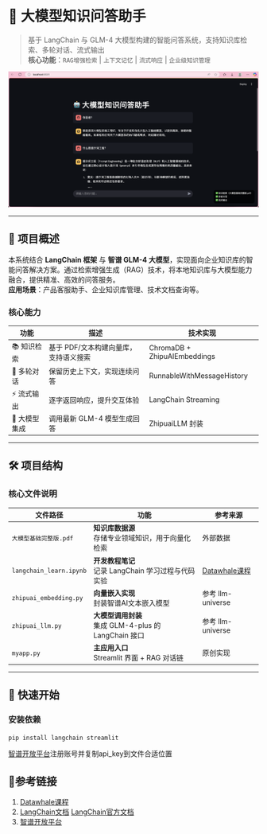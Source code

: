 # 🤖 大模型知识问答助手

> 基于 LangChain 与 GLM-4 大模型构建的智能问答系统，支持知识库检索、多轮对话、流式输出  
> ​**核心功能**​：`RAG增强检索` | `上下文记忆` | `流式响应` | `企业级知识管理`

<img src="web_graph.png" width = "1000">

---

## 🌟 项目概述
本系统结合 ​**LangChain 框架**​ 与 ​**智谱 GLM-4 大模型**，实现面向企业知识库的智能问答解决方案。通过检索增强生成（RAG）技术，将本地知识库与大模型能力融合，提供精准、高效的问答服务。  
​**应用场景**​：产品客服助手、企业知识库管理、技术文档查询等。

### 核心能力
| 功能       | 描述                    | 技术实现                         |
| -------- | --------------------- | ---------------------------- |
| 📚 知识检索  | 基于 PDF/文本构建向量库，支持语义搜索 | ChromaDB + ZhipuAIEmbeddings |
| 💬 多轮对话  | 保留历史上下文，实现连续问答        | RunnableWithMessageHistory   |
| ⚡ 流式输出   | 逐字返回响应，提升交互体验         | LangChain Streaming          |
| 🧠 大模型集成 | 调用最新 GLM-4 模型生成回答     | ZhipuaiLLM 封装                |

---

## 🛠️ 项目结构
### 核心文件说明
| 文件路径                    | 功能                                            | 参考来源                                                          |
| ----------------------- | --------------------------------------------- | ------------------------------------------------------------- |
| `大模型基础完整版.pdf`          | ​**知识库数据源**​<br>存储专业领域知识，用于向量化检索              | 外部数据                                                          |
| `langchain_learn.ipynb` | ​**开发教程笔记**​<br>记录 LangChain 学习过程与代码实验        | [Datawhale课程](https://github.com/datawhalechina/llm-universe) |
| `zhipuai_embedding.py`  | ​**向量嵌入实现**​<br>封装智谱AI文本嵌入模型                  | 参考 llm-universe                                               |
| `zhipuai_llm.py`        | ​**大模型调用封装**​<br>集成 GLM-4-plus 的 LangChain 接口 | 参考 llm-universe                                               |
| `myapp.py`              | ​**主应用入口**​<br>Streamlit 界面 + RAG 对话链         | 原创实现                                                          |

---

## 🚀 快速开始
### 安装依赖
```bash
pip install langchain streamlit
```
[智谱开放平台](https://open.bigmodel.cn)注册账号并复制api_key到文件合适位置

## 🔗参考链接
1. [Datawhale课程](https://github.com/datawhalechina/llm-universe)
2. [LangChain文档](https://python.langchain.ac.cn/docs/introduction/) [LangChain官方文档](https://docs.langchain.com.cn/docs/introduction/)
3. [智谱开放平台](https://open.bigmodel.cn)